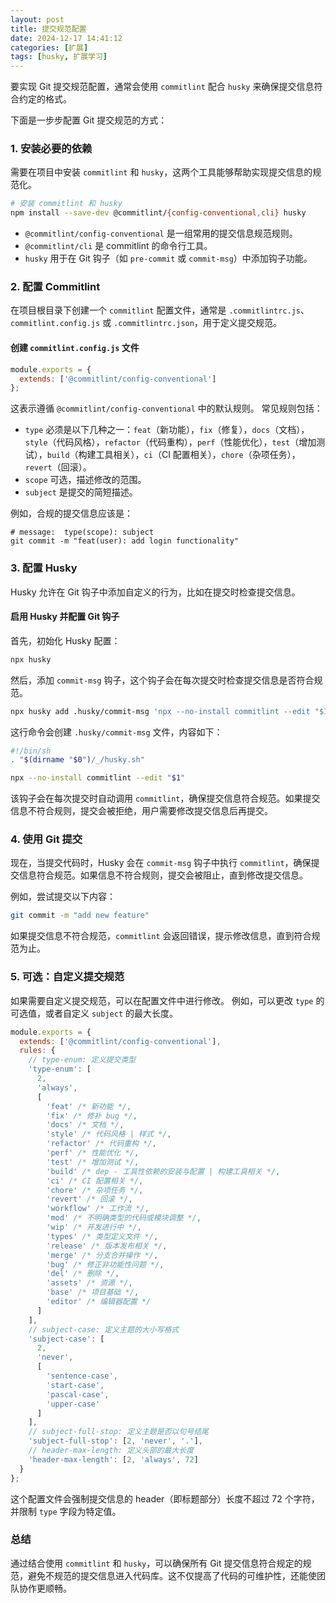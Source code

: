 ```yaml
---
layout: post
title: 提交规范配置
date: 2024-12-17 14:41:12
categories: [扩展]
tags: [husky, 扩展学习]
---
```


要实现 Git 提交规范配置，通常会使用 `commitlint` 配合 `husky` 来确保提交信息符合约定的格式。

下面是一步步配置 Git 提交规范的方式：

### 1. 安装必要的依赖

需要在项目中安装 `commitlint` 和 `husky`，这两个工具能够帮助实现提交信息的规范化。

```bash
# 安装 commitlint 和 husky
npm install --save-dev @commitlint/{config-conventional,cli} husky
```

- `@commitlint/config-conventional` 是一组常用的提交信息规范规则。
- `@commitlint/cli` 是 commitlint 的命令行工具。
- `husky` 用于在 Git 钩子（如 `pre-commit` 或 `commit-msg`）中添加钩子功能。

### 2. 配置 Commitlint

在项目根目录下创建一个 `commitlint` 配置文件，通常是 `.commitlintrc.js`、`commitlint.config.js` 或 `.commitlintrc.json`，用于定义提交规范。

#### 创建 `commitlint.config.js` 文件

```js
module.exports = {
  extends: ['@commitlint/config-conventional']
};
```

这表示遵循 `@commitlint/config-conventional` 中的默认规则。
常见规则包括：

- `type` 必须是以下几种之一：`feat`（新功能），`fix`（修复），`docs`（文档），`style`（代码风格），`refactor`（代码重构），`perf`（性能优化），`test`（增加测试），`build`（构建工具相关），`ci`（CI 配置相关），`chore`（杂项任务），`revert`（回滚）。
- `scope` 可选，描述修改的范围。
- `subject` 是提交的简短描述。

例如，合规的提交信息应该是：

```shell
# message:  type(scope): subject
git commit -m "feat(user): add login functionality"
```

### 3. 配置 Husky

Husky 允许在 Git 钩子中添加自定义的行为，比如在提交时检查提交信息。

#### 启用 Husky 并配置 Git 钩子

首先，初始化 Husky 配置：

```bash
npx husky
```

然后，添加 `commit-msg` 钩子，这个钩子会在每次提交时检查提交信息是否符合规范。

```bash
npx husky add .husky/commit-msg 'npx --no-install commitlint --edit "$1"'
```

这行命令会创建 `.husky/commit-msg` 文件，内容如下：

```bash
#!/bin/sh
. "$(dirname "$0")/_/husky.sh"

npx --no-install commitlint --edit "$1"
```

该钩子会在每次提交时自动调用 `commitlint`，确保提交信息符合规范。如果提交信息不符合规则，提交会被拒绝，用户需要修改提交信息后再提交。

### 4. 使用 Git 提交

现在，当提交代码时，Husky 会在 `commit-msg` 钩子中执行 `commitlint`，确保提交信息符合规范。如果信息不符合规则，提交会被阻止，直到修改提交信息。

例如，尝试提交以下内容：

```bash
git commit -m "add new feature"
```

如果提交信息不符合规范，`commitlint` 会返回错误，提示修改信息，直到符合规范为止。

### 5. 可选：自定义提交规范

如果需要自定义提交规范，可以在配置文件中进行修改。
例如，可以更改 `type` 的可选值，或者自定义 `subject` 的最大长度。

```js
module.exports = {
  extends: ['@commitlint/config-conventional'],
  rules: {
    // type-enum: 定义提交类型
    'type-enum': [
      2,
      'always',
      [
        'feat' /* 新功能 */,
        'fix' /* 修补 bug */,
        'docs' /* 文档 */,
        'style' /* 代码风格 | 样式 */,
        'refactor' /* 代码重构 */,
        'perf' /* 性能优化 */,
        'test' /* 增加测试 */,
        'build' /* dep - 工具性依赖的安装与配置 | 构建工具相关 */,
        'ci' /* CI 配置相关 */,
        'chore' /* 杂项任务 */,
        'revert' /* 回滚 */,
        'workflow' /* 工作流 */,
        'mod' /* 不明确类型的代码或模块调整 */,
        'wip' /* 开发进行中 */,
        'types' /* 类型定义文件 */,
        'release' /* 版本发布相关 */,
        'merge' /* 分支合并操作 */,
        'bug' /* 修正非功能性问题 */,
        'del' /* 删除 */,
        'assets' /* 资源 */,
        'base' /* 项目基础 */,
        'editor' /* 编辑器配置 */
      ]
    ],
    // subject-case: 定义主题的大小写格式
    'subject-case': [
      2,
      'never',
      [
        'sentence-case',
        'start-case',
        'pascal-case',
        'upper-case'
      ]
    ],
    // subject-full-stop: 定义主题是否以句号结尾
    'subject-full-stop': [2, 'never', '.'],
    // header-max-length: 定义头部的最大长度
    'header-max-length': [2, 'always', 72]
  }
};
```

这个配置文件会强制提交信息的 header（即标题部分）长度不超过 72 个字符，并限制 `type` 字段为特定值。

### 总结

通过结合使用 `commitlint` 和 `husky`，可以确保所有 Git 提交信息符合规定的规范，避免不规范的提交信息进入代码库。这不仅提高了代码的可维护性，还能使团队协作更顺畅。
